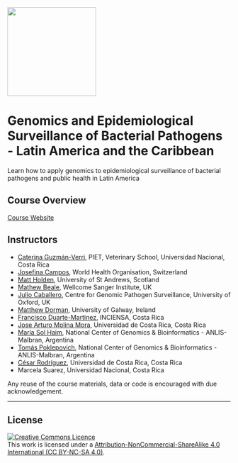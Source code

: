 <img src="https://coursesandconferences.wellcomeconnectingscience.org/wp-content/themes/wcc_courses_and_conferences/dist/assets/svg/logo.svg" width="200" height="200">

# Genomics and Epidemiological Surveillance of Bacterial Pathogens - Latin America and the Caribbean

Learn how to apply genomics to epidemiological surveillance of bacterial pathogens and public health in Latin America

## Course Overview
[Course Website](https://coursesandconferences.wellcomeconnectingscience.org/event/genomics-epidemiological-surveillance-of-bacterial-pathogens-latin-america-and-the-caribbean-20240721/)

## Instructors

- [Caterina Guzmán-Verri](https://scholar.google.com/citations?user=S1GNAC8AAAAJ&hl=en), PIET, Veterinary School, Universidad Nacional, Costa Rica
- [Josefina Campos](https://www.researchgate.net/profile/Josefina-Campos-2), World Health Organisation, Switzerland
- [Matt Holden](https://risweb.st-andrews.ac.uk/portal/en/persons/matthew-holden(029e1abe-7829-4bc3-accf-9d9e392f274c).html), University of St Andrews, Scotland
- [Mathew Beale](https://www.sanger.ac.uk/person/beale-mathew/), Wellcome Sanger Institute, UK
- [Julio Caballero](https://www.pathogensurveillance.net/team/dr-julio-diaz-caballero/), Centre for Genomic Pathogen Surveillance, University of Oxford, UK
- [Matthew Dorman](https://www.universityofgalway.ie/our-research/people/mathematical-statistical-sciences/matthewdorman/), University of Galway, Ireland
- [Francisco Duarte-Martinez](https://www.inciensa.sa.cr/investigacion/investigadores/Francisco%20Duarte.aspx#HERMES_TABS_1_0), INCIENSA, Costa Rica
- [Jose Arturo Molina Mora](https://ciet.ucr.ac.cr/en/researchers/jose-arturo-molina-mora-phd), Universidad de Costa Rica, Costa Rica
- [María Sol Haim](https://www.researchgate.net/profile/Maria-Sol-Haim), National Center of Genomics & Bioinformatics - ANLIS-Malbran, Argentina
- [Tomás Poklepovich](https://www.linkedin.com/in/tom%C3%A1s-javier-pokl%C3%A9povich-caride-6a622322/), National Center of Genomics & Bioinformatics - ANLIS-Malbran, Argentina
- [César Rodríguez](https://scholar.google.com/citations?user=Mq0-MIsAAAAJ&hl=en), Universidad de Costa Rica, Costa Rica
- Marcela Suarez, Universidad Nacional, Costa Rica

Any reuse of the course materials, data or code is encouraged with due acknowledgement.

******
## License
<a rel="license" href="http://creativecommons.org/licenses/by/4.0/"><img alt="Creative Commons Licence" style="border-width:0" src="https://i.creativecommons.org/l/by-nc-sa/4.0/88x31.png" /></a><br />This work is licensed under a <a rel="license" href="https://creativecommons.org/licenses/by-nc-sa/4.0/">Attribution-NonCommercial-ShareAlike 4.0 International (CC BY-NC-SA 4.0)</a>.
